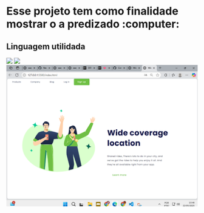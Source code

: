 <h1>Esse projeto tem como finalidade mostrar o a predizado :computer:</h1>
<h2>Linguagem utilidada</h2>
<img src="https://img.shields.io/badge/HTML-239120?style=for-the-badge&logo=html5&logoColor=white">
<img src="https://img.shields.io/badge/CSS-239120?&style=for-the-badge&logo=css3&logoColor=white">
<br>
<img src="https://github.com/98138023/Wide-coverage-location-/blob/main/assets/para%20pc.png?raw=true">
<br>
<img src="
